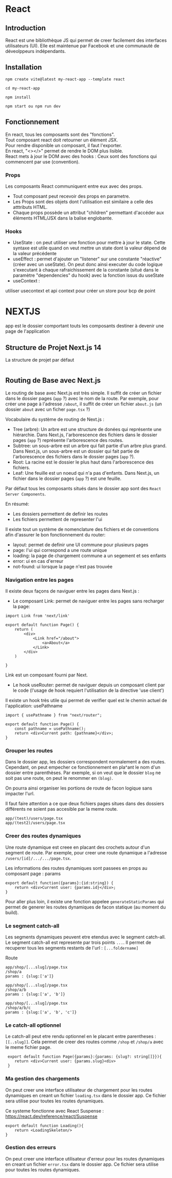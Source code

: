 # React

## Introduction

React est une bibliothèque JS qui permet de creer facilement des interfaces utilisateurs (UI). Elle est maintenue par Facebook et une communauté de déveolppeurs indépendants.

## Installation

```
npm create vite@latest my-react-app --template react

cd my-react-app

npm install

npm start ou npm run dev
```

## Fonctionnement
En react, tous les composants sont des "fonctions".  
Tout composant react doit retourner un élément JSX.  
Pour rendre disponible un composant, il faut l'exporter.  
En react, "<></>" permet de rendre le DOM plus lisible.  
React mets à jour le DOM avec des hooks : Ceux sont des fonctions qui commencent par use (convention).  
 

### Props
Les composants React communiquent entre eux avec des props.
- Tout composant peut recevoir des props en parametre. 
- Les Props sont des objets dont l'utilisation est similaire a celle des atttributs HTML.
- Chaque props possède un attribut "children" permettant d'accéder aux éléments HTML/JSX dans la balise englobante.

### Hooks
- UseState : on peut utiliser une fonction pour mettre à jour le state. Cette syntaxe est utile quand on veut mettre un state dont la valeur dépend de la valeur précédente
- useEffect : permet d'ajouter un "listener" sur une constante "réactive" (créer avec un useState). On peut donc ainsi executer du code logique s'executant à chaque rafraichissement de la constante (situé dans le paramètre "dependencies" du hook) avec la fonction issus du useState
- useContext : 

utiliser usecontext et api context pour créer un store pour bcp de point

# NEXTJS
app est le dossier comportant touts les composants destiner à devenir une page de l'application

## Structure de Projet Next.js 14

La structure de projet par défaut 

```bash

```

## Routing de Base avec Next.js

Le routing de base avec Next.js est très simple. Il suffit de créer un fichier dans le dossier pages (`app` ?) avec le nom de la route. Par exemple, pour créer une page à l'adresse `/about`, il suffit de créer un fichier `about.js` (un dossier `about` avec un ficher `page.tsx` ?) 

Vocabulaire du système de routing de Next.js :
- Tree (arbre): Un arbre est une structure de donées qui représente une hiérarchie. Dans Next.js, l'arborescence des fichiers dans le dossier pages (`app` ?) représente l'arborescence des routes.
- Subtree: un sous-arbre est un arbre qui fait partie d'un arbre plus grand. Dans Next.js, un sous-arbre est un dossier qui fait partie de l'arborescence des fichiers dans le dossier pages (`app` ?).
- Root: La racine est le dossier le plus haut dans l'arborescence des fichiers.
- Leaf: Une feuille est un noeud qui n'a pas d'enfants. Dans Next.js, un fichier dans le dossier pages (`app` ?) est une feuille.

Par défaut tous les composants situés dans le dossier app sont des `React Server Components`.

En résumé: 
- Les dossiers permettent de definir les routes
- Les fichiers permettent de representer l'ui

Il existe tout un système de nomenclature des fichiers et de conventions afin d'assurer le bon fonctionnement du router:

- layout: permet de definir une UI commune pour plusieurs pages
- page: l'ui qui correspond a une route unique
- loading: la page de chargement commune a un segement et ses enfants
- error: ui en cas d'erreur
- not-found: ui lorsque la page n'est pas trouvée

### Navigation entre les pages

Il existe deux façons  de naviguer entre les pages dans Next.js :
- Le composant Link: permet de naviguer entre les pages sans recharger la page:

```tsx
import Link from 'next/link'

export default function Page() {
    return (
        <div>
            <Link href="/about">
                <a>About</a>
            </Link>
        </div>
    )
    
}
```

Link est un composant fourni par Next.

- Le hook useRouter: permet de naviguer depuis un composant client par le code (l'usage de hook requiert l'utilisation de la directive 'use client')

Il existe un hook très utile qui permet de verifier quel est le chemin actuel de l'application: usePathname

```tsx
import { usePathname } from "next/router";

export default function Page() {
    const pathname = usePathname();
    return <div>Current path: {pathname}</div>;
}
```

### Grouper les routes

Dans le dossier app, les dossiers correspondent normalement a des routes. Cependant, on peut empecher ce fonctionnement en pla^ant le nom d'un dossier entre parenthèses. Par exemple, si on veut que le dossier `blog` ne soit pas une route, on peut le renommer en `(blog)`.

On pourra ainsi organiser les portions de route de facon logique sans impacter l'url.

Il faut faire attention a ce que deux fichiers pages situes dans des dossiers différents ne soient pas accesible par la meme route.

```
app/(test)/users/page.tsx
app/(test2)/users/page.tsx
```

### Creer des routes dynamiques

Une route dynamique est creee en placant des crochets autour d'un segment de route. Par exemple, pour creer une route dynamique a l'adresse `/users/[id]/.../.../page.tsx`.

Les informations des routes dynamiques sont passees en props au composant page : params

```tsx
export default function({params}:{id:string}) {
    return <div>Current user: {params.id}</div>;
}
```

Pour aller plus loin, il existe une fonction appelee `generateStaticParams` qui permet de generer les routes dynamiques de facon statique (au moment du build).

### Le segment catch-all

Les segments dynamiques peuvent etre etendus avec le segment catch-all. Le segment catch-all est represente par trois points `...`. Il permet de recuperer tous les segments restants de l'url : `[...foldername]`

Route

```
app/shop/[...slug]/page.tsx
/shop/a
params : {slug:['a']}

app/shop/[...slug]/page.tsx
/shop/a/b
params : {slug:['a', 'b']}

app/shop/[...slug]/page.tsx
/shop/a/b/c
params : {slug:['a', 'b', 'c']}
```

### Le catch-all optionnel

Le catch-all peut etre rendu optionnel en le placant entre parentheses : `[[..slug]]`. Cela permet de creer des routes comme `/shop` et `/shop/a` avec le meme fichier page.

```tsx
 export default function Page({params}:{params: {slug?: string[]}}){
    return <div>Current user: {params.slug}<div>
 }
```

### Ma gestion des chargements

On peut creer une interface utilisateur de chargement pour les routes dynamiques en creant un fichier `loading.tsx` dans le dossier app. Ce fichier sera utilise pour toutes les routes dynamiques.

Ce systeme fonctionne avec React Suspense : https://react.dev/reference/react/Suspense

```tsx
export default function Loading(){
    return <LoadingSkeleton/>
}
```


### Gestion des erreurs

On peut creer une interface utilisateur d'erreur pour les routes dynamiques en creant un fichier `error.tsx` dans le dossier app. Ce fichier sera utilise pour toutes les routes dynamiques.